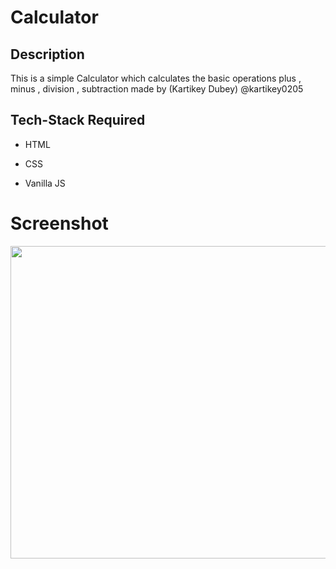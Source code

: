 # Calculator
## Description
This is a simple Calculator which calculates the basic operations plus , minus , division , subtraction made by (Kartikey Dubey) @kartikey0205 

## Tech-Stack Required
* HTML

* CSS 

* Vanilla JS

# Screenshot

<img src="https://user-images.githubusercontent.com/66429038/121801248-064d9900-cc54-11eb-86b0-332ee5ae71b6.png" width="750" height="500">
